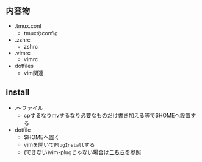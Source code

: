 ## 内容物
- .tmux.conf
  - tmuxのconfig
- .zshrc
  - zshrc
- .vimrc
  - vimrc
- dotfiles
  - vim関連

## install
- .〜ファイル
  - cpするなりmvするなり必要なものだけ書き加える等で$HOMEへ設置する
- dotfile
  - $HOMEへ置く
  - vimを開いて`PlugInstall`する
  - (できない)vim-plugじゃない場合は[こちら](https://ubunlog.com/ja/vim-plug-un-administrador-de-complementos-de-vim/)を参照
